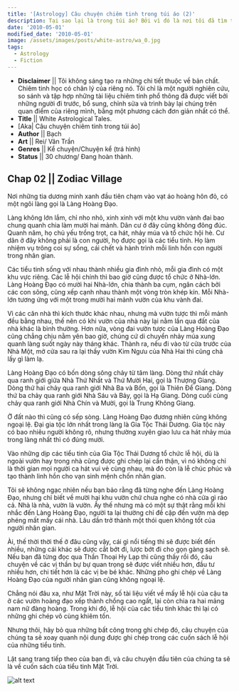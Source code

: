 ```yaml
---
title: '[Astrology] Câu chuyện chiêm tinh trong túi áo (2)'
description: Tại sao lại là trong túi áo? Bởi vì đó là nơi tôi đã tìm thấy câu chuyện này. Trong túi áo của một kẻ lang thang.
date: '2010-05-01'
modified_date: '2010-05-01'
image: /assets/images/posts/white-astro/wa_0.jpg
tags:
  - Astrology
  - Fiction
---
```

* **Disclaimer** || Tôi không sáng tạo ra những chi tiết thuộc về bản chất. Chiêm tinh học có chân lý của riêng nó. Tôi chỉ là một người nghiên cứu, so sánh và tập hợp những tài liệu chiêm tinh phổ thông đã được viết bởi những người đi trước, bổ sung, chỉnh sửa và trình bày lại chúng trên quan điểm của riêng mình, bằng một phương cách đơn giản nhất có thể.
* **Title** || White Astrological Tales.
* [Aka| Câu chuyện chiêm tinh trong túi áo]
* **Author** || Bạch
* **Art** ||  Rei/ Vân Trần
* **Genres** || Kể chuyện/Chuyện kể (trá hình)
* **Status** || 30 chương/ Đang hoàn thành.

## Chap 02 || Zodiac Village

Nơi những tia dương minh xanh đầu tiên chạm vào vạt áo hoàng hôn đỏ, có một ngôi làng gọi là Làng Hoàng Đạo.

Làng không lớn lắm, chỉ nho nhỏ, xinh xinh với một khu vườn vành đai bao chung quanh chia làm mười hai mảnh. Dân cư ở đây cũng không đông đúc. Quanh năm, họ chủ yếu trồng trọt, ca hát, nhảy múa và tổ chức hội hè. Cư dân ở đây không phải là con người, họ được gọi là các tiểu tinh. Họ làm nhiệm vụ trông coi sự sống, cái chết và hành trình mỗi linh hồn con người trong nhân gian.

Các tiểu tinh sống với nhau thành nhiều gia đình nhỏ, mỗi gia đình có một khu vực riêng. Các lễ hội chính thì bao giờ cũng được tổ chức ở Nhà-lớn. Làng Hoàng Đạo có mười hai Nhà-lớn, chia thành ba cụm, ngăn cách bởi các con sông, cũng xếp cạnh nhau thành một vòng tròn khép kín. Mỗi Nhà-lớn tương ứng với một trong mười hai mảnh vườn của khu vành đai.

Vì các căn nhà thì kích thước khác nhau, nhưng mà vườn tược thì mỗi mảnh đều bằng nhau, thế nên có khi vườn của nhà này lại nằm lấn qua đất của nhà khác là bình thường. Hơn nữa, vòng đai vườn tược của Làng Hoàng Đạo cũng chẳng chịu nằm yên bao giờ, chúng cứ di chuyển nhảy múa xung quanh làng suốt ngày này tháng khác. Thành ra, nếu đi vào từ cửa trước của Nhà Một, mở cửa sau ra lại thấy vườn Kim Ngưu của Nhà Hai thì cũng chả lấy gì làm lạ.

Làng Hoàng Đạo có bốn dòng sông chảy từ tâm làng. Dòng thứ nhất chảy qua ranh giới giữa Nhà Thứ Nhất và Thứ Mười Hai, gọi là Thượng Giang. Dòng thứ hai chảy qua ranh giới Nhà Ba và Bốn, gọi là Thiên Để Giang. Dòng thứ ba chảy qua ranh giới Nhà Sáu và Bảy, gọi là Hạ Giang. Dòng cuối cùng chảy qua ranh giới Nhà Chín và Mười, gọi là Trung Không Giang.

Ở đất nào thì cũng có sếp sòng. Làng Hoàng Đạo đương nhiên cũng không ngoại lệ. Đại gia tộc lớn nhất trong làng là Gia Tộc Thái Dương. Gia tộc này có bao nhiêu người không rõ, nhưng thường xuyên giao lưu ca hát nhảy múa trong làng nhất thì có đúng mười.

Vào những dịp các tiểu tinh của Gia Tộc Thái Dương tổ chức lễ hội, dù là ngoài vườn hay trong nhà cũng được ghi chép lại cẩn thận, vì nó không chỉ là thời gian mọi người ca hát vui vẻ cùng nhau, mà đó còn là lễ chúc phúc và tạo thành linh hồn cho vạn sinh mệnh chốn nhân gian.

Tôi sẽ không ngạc nhiên nếu bạn bảo rằng đã từng nghe đến Làng Hoàng Đạo, nhưng chỉ biết về mười hai khu vườn chứ chưa nghe có nhà cửa gì ráo cả. Nhà là nhà, vườn là vườn. Ấy thế nhưng mà có một sự thật rằng mỗi khi nhắc đến Làng Hoàng Đạo, người ta lại thường chỉ đề cập đến vườn mà dẹp phéng mất mấy cái nhà. Lâu dần trở thành một thói quen không tốt của người nhân gian.

Ài, thế thời thời thế ở đâu cũng vậy, cái gì nổi tiếng thì sẽ được biết đến nhiều, những cái khác sẽ được cắt bớt đi, lược bớt đi cho gọn gàng sạch sẽ. Nếu bạn đã từng đọc qua Thần Thoại Hy Lạp thì cũng thấy rồi đó, câu chuyện về các vị thần bự bự quan trọng sẽ được viết nhiều hơn, đầu tư nhiều hơn, chi tiết hơn là các vị be bé khác. Những pho ghi chép về Làng Hoàng Đạo của người nhân gian cũng không ngoại lệ.

Chẳng nói đâu xa, như Mặt Trời này, số tài liệu viết về mấy lễ hội của cậu ta ở các vườn hoàng đạo xếp thành chồng cao ngất, lại còn chia ra hai mảng nam nữ đàng hoàng. Trong khi đó, lễ hội của các tiểu tinh khác thì lại có những ghi chép vô cùng khiêm tốn.

Nhưng thôi, hãy bỏ qua những bất công trong ghi chép đó, câu chuyện của chúng ta sẽ xoay quanh nội dung được ghi chép trong các cuốn sách lễ hội của những tiểu tinh.

Lật sang trang tiếp theo của bạn đi, và câu chuyện đầu tiên của chúng ta sẽ là về cuốn sách của tiểu tinh Mặt Trời. 

![alt text](@@baseUrl@@/assets/images/posts/white-astro/wa_02.jpg 'zodiac village')